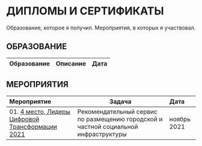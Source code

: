 # ДИПЛОМЫ И СЕРТИФИКАТЫ
Образование, которое я получил. Мероприятия, в которых я участвовал.

## ОБРАЗОВАНИЕ
| **Образование** | **Описание** | **Дата** |
| :-------------------- | --------------------- | :--------------------- |

## МЕРОПРИЯТИЯ
| **Мероприятие** | **Задача** | **Дата** |
| :-------------------- | --------------------- | :--------------------- |
| 01. [4 место, Лидеры Цифровой Трансформации 2021](https://github.com/urzumo/certificates_and_diplomas/blob/urzumo/competitions/ЛЦТ-2021.pdf) | Рекомендательный сервис по размещению городской и частной социальной инфраструктуры | ноябрь 2021 |
